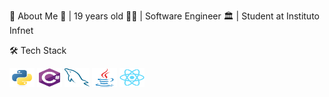👋 About Me
🧑 | 19 years old
👨‍💻 | Software Engineer
🏛️ | Student at Instituto Infnet



🛠️ Tech Stack
<div> <img align="center" height="30" width="40" src="https://raw.githubusercontent.com/devicons/devicon/master/icons/python/python-original.svg" alt="Python"> <img align="center" height="30" width="40" src="https://raw.githubusercontent.com/devicons/devicon/master/icons/csharp/csharp-original.svg" alt="C#"> <img align="center" height="30" width="40" src="https://raw.githubusercontent.com/devicons/devicon/master/icons/mysql/mysql-original.svg" alt="SQL"> <img align="center" height="30" width="40" src="https://raw.githubusercontent.com/devicons/devicon/master/icons/java/java-original.svg" alt="Java"> <img align="center" height="30" width="40" src="https://raw.githubusercontent.com/devicons/devicon/master/icons/react/react-original.svg" alt="React"> </div>
